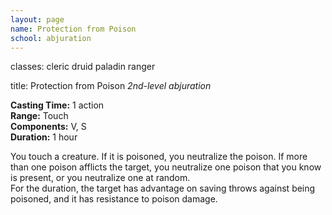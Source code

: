 ```yaml
---
layout: page
name: Protection from Poison
school: abjuration
---
```

classes: cleric
         druid
         paladin
         ranger

title: Protection from Poison 
_2nd-level abjuration_ 

**Casting Time:** 1 action    
**Range:** Touch    
**Components:** V, S   
**Duration:** 1 hour 

You touch a creature. If it is poisoned, you neutralize the poison. If more than one poison afflicts the target, you neutralize one poison that you know is present, or you neutralize one at random.    
For the duration, the target has advantage on saving throws against being poisoned, and it has resistance to poison damage. 